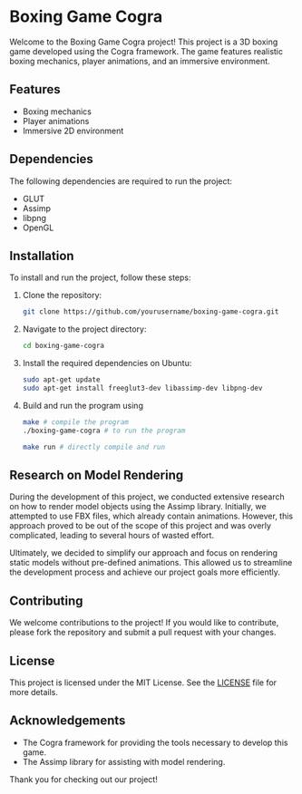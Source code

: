 # Boxing Game Cogra

Welcome to the Boxing Game Cogra project! This project is a 3D boxing game developed using the Cogra framework. The game features realistic boxing mechanics, player animations, and an immersive environment.

## Features

- Boxing mechanics
- Player animations
- Immersive 2D environment

## Dependencies

The following dependencies are required to run the project:

- GLUT
- Assimp
- libpng
- OpenGL

## Installation

To install and run the project, follow these steps:

1. Clone the repository:
    ```sh
    git clone https://github.com/yourusername/boxing-game-cogra.git
    ```
2. Navigate to the project directory:
    ```sh
    cd boxing-game-cogra
    ```
3. Install the required dependencies on Ubuntu:
    ```sh
    sudo apt-get update
    sudo apt-get install freeglut3-dev libassimp-dev libpng-dev
    ```
4. Build and run the program using
    ```sh
    make # compile the program
    ./boxing-game-cogra # to run the program

    make run # directly compile and run
    ```

## Research on Model Rendering

During the development of this project, we conducted extensive research on how to render model objects using the Assimp library. Initially, we attempted to use FBX files, which already contain animations. However, this approach proved to be out of the scope of this project and was overly complicated, leading to several hours of wasted effort.

Ultimately, we decided to simplify our approach and focus on rendering static models without pre-defined animations. This allowed us to streamline the development process and achieve our project goals more efficiently.

## Contributing

We welcome contributions to the project! If you would like to contribute, please fork the repository and submit a pull request with your changes.

## License

This project is licensed under the MIT License. See the [LICENSE](LICENSE) file for more details.

## Acknowledgements

- The Cogra framework for providing the tools necessary to develop this game.
- The Assimp library for assisting with model rendering.

Thank you for checking out our project!